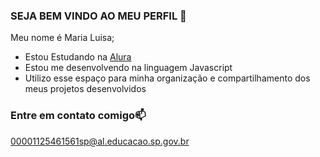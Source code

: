 ### SEJA BEM VINDO AO MEU PERFIL 💜

Meu nome é Maria Luisa;

- Estou Estudando na [Alura](https://www.alura.com.br)
- Estou me desenvolvendo na linguagem Javascript 
- Utilizo esse espaço para minha organização e compartilhamento dos meus projetos desenvolvidos


 ### Entre em contato comigo📫

00001125461561sp@al.educacao.sp.gov.br







